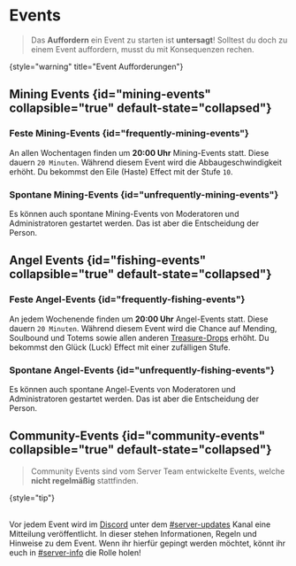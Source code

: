 <primary-label ref="survival-closed" />

# Events

> Das **Auffordern** ein Event zu starten ist **untersagt**!
> Solltest du doch zu einem Event auffordern, musst du mit Konsequenzen rechen.
>
{style="warning" title="Event Aufforderungen"}

## Mining Events {id="mining-events" collapsible="true" default-state="collapsed"}

### Feste Mining-Events {id="frequently-mining-events"}

An allen <tooltip term="Wochentage">Wochentagen</tooltip> finden um **20:00 Uhr** Mining-Events
statt. Diese dauern `20 Minuten`. Während diesem Event wird die Abbaugeschwindigkeit erhöht. Du
bekommst den Eile (Haste) Effect mit der Stufe `10`.

### Spontane Mining-Events {id="unfrequently-mining-events"}

Es können auch spontane Mining-Events von Moderatoren und Administratoren gestartet werden.
Das ist aber die Entscheidung der Person.

## Angel Events {id="fishing-events" collapsible="true" default-state="collapsed"}

### Feste Angel-Events {id="frequently-fishing-events"}

An jedem <tooltip term="Wochenende">Wochenende</tooltip> finden um **20:00 Uhr** Angel-Events statt.
Diese dauern `20 Minuten`. Während diesem Event wird die Chance auf Mending, Soulbound und Totems
sowie allen anderen [Treasure-Drops](https://minecraft.wiki/w/Fishing) erhöht. Du bekommst den
Glück (Luck) Effect mit einer zufälligen Stufe.

### Spontane Angel-Events {id="unfrequently-fishing-events"}

Es können auch spontane Angel-Events von Moderatoren und Administratoren gestartet werden.
Das ist aber die Entscheidung der Person.

## Community-Events {id="community-events" collapsible="true" default-state="collapsed"}

> Community Events sind vom Server Team entwickelte Events, welche **nicht regelmäßig** stattfinden.
>
{style="tip"}

\
Vor jedem Event wird im [Discord](%dc_link%) unter dem [#server-updates](%com_updates_channel%) Kanal eine Mitteilung veröffentlicht.
In dieser stehen Informationen, Regeln und Hinweise zu dem Event.
Wenn ihr hierfür gepingt werden möchtet, könnt ihr euch in [#server-info](%com_info_channel%) die Rolle holen!